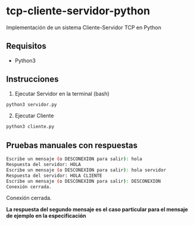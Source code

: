 # tcp-cliente-servidor-python
Implementación de un sistema Cliente-Servidor TCP en Python

## Requisitos
- Python3 

## Instrucciones

1. Ejecutar Servidor en la terminal (bash)
```bash
python3 servidor.py
```
2. Ejecutar Cliente
```bash
python3 cliente.py
```

## Pruebas manuales con respuestas
```bash
Escribe un mensaje (o DESCONEXION para salir): hola
Respuesta del servidor: HOLA
Escribe un mensaje (o DESCONEXION para salir): hola servidor
Respuesta del servidor: HOLA CLIENTE
Escribe un mensaje (o DESCONEXION para salir): DESCONEXION
Conexión cerrada.
```


Conexión cerrada.
 



**La respuesta del segundo mensaje es el caso particular para el mensaje de ejemplo en la especificación**
